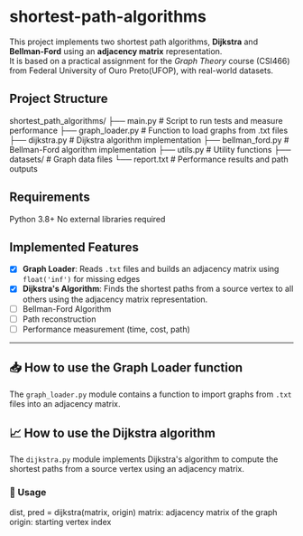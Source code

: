 # shortest-path-algorithms

This project implements two shortest path algorithms, **Dijkstra** and **Bellman-Ford** using an **adjacency matrix** representation.  
It is based on a practical assignment for the *Graph Theory* course (CSI466) from Federal University of Ouro Preto(UFOP), with real-world datasets.

## Project Structure

shortest_path_algorithms/
├── main.py # Script to run tests and measure performance
├── graph_loader.py # Function to load graphs from .txt files
├── dijkstra.py # Dijkstra algorithm implementation
├── bellman_ford.py # Bellman-Ford algorithm implementation
├── utils.py # Utility functions
├── datasets/ # Graph data files
└── report.txt # Performance results and path outputs

## Requirements 

Python 3.8+
No external libraries required

## Implemented Features

- [x] **Graph Loader**: Reads `.txt` files and builds an adjacency matrix using `float('inf')` for missing edges
- [x] **Dijkstra's Algorithm**: Finds the shortest paths from a source vertex to all others using the adjacency matrix representation.
- [ ] Bellman-Ford Algorithm
- [ ] Path reconstruction
- [ ] Performance measurement (time, cost, path)

---

## 📥 How to use the Graph Loader function 

The `graph_loader.py` module contains a function to import graphs from `.txt` files into an adjacency matrix.

## 📈 How to use the Dijkstra algorithm

The `dijkstra.py` module implements Dijkstra's algorithm to compute the shortest paths from a source vertex using an adjacency matrix.

### 🔧 Usage

dist, pred = dijkstra(matrix, origin)
matrix: adjacency matrix of the graph
origin: starting vertex index
